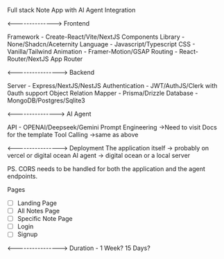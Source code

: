 Full stack Note App with AI Agent Integration

<-------------->
Frontend

Framework - Create-React/Vite/NextJS
Components Library - None/Shadcn/Aceternity
Language - Javascript/Typescript
CSS - Vanilla/Tailwind
Animation - Framer-Motion/GSAP
Routing - React-Router/NextJS App Router

<---------------->
Backend

Server - Express/NextJS/NestJS
Authentication - JWT/AuthJS/Clerk with 0auth support
Object Relation Mapper - Prisma/Drizzle
Database - MongoDB/Postgres/Sqlite3

<--------------->
AI Agent

API - OPENAI/Deepseek/Gemini
Prompt Engineering ->Need to visit Docs for the template
Tool Calling ->same as above

<---------------->
Deployment
The application itself -> probably on vercel or digital ocean
AI agent -> digital ocean or a local server

PS. CORS needs to be handled for both the application and the agent endpoints.

Pages

- [ ] Landing Page
- [ ] All Notes Page
- [ ] Specific Note Page
- [ ] Login
- [ ] Signup

<---------------->
Duration - 1 Week? 15 Days?

